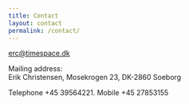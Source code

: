 ```yaml
---
title: Contact
layout: contact
permalink: /contact/
---
```


erc@timespace.dk

Mailing address:  
Erik Christensen,
Mosekrogen 23,
DK-2860 Soeborg

Telephone +45 39564221.
Mobile +45 27853155
